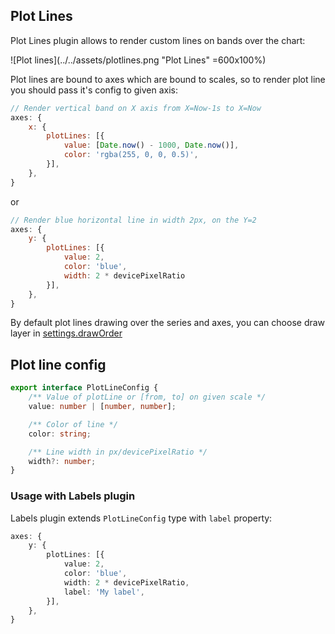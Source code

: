 ## Plot Lines

Plot Lines plugin allows to render custom lines on bands over the chart:

![Plot lines](../../assets/plotlines.png "Plot Lines" =600x100%)

Plot lines are bound to axes which are bound to scales, so to render plot line you should pass it's config to given axis:

```js
// Render vertical band on X axis from X=Now-1s to X=Now
axes: {
    x: {
        plotLines: [{
            value: [Date.now() - 1000, Date.now()],
            color: 'rgba(255, 0, 0, 0.5)',
        }],
    },
}
```

or

```js
// Render blue horizontal line in width 2px, on the Y=2
axes: {
    y: {
        plotLines: [{
            value: 2,
            color: 'blue',
            width: 2 * devicePixelRatio
        }],
    },
}
```

By default plot lines drawing over the series and axes, you can choose draw layer in [settings.drawOrder](../api/settings.md#drawOrder)

## Plot line config

```ts
export interface PlotLineConfig {
    /** Value of plotLine or [from, to] on given scale */
    value: number | [number, number];

    /** Color of line */
    color: string;

    /** Line width in px/devicePixelRatio */
    width?: number;
}
```

### Usage with Labels plugin

Labels plugin extends `PlotLineConfig` type with `label` property:

```ts
axes: {
    y: {
        plotLines: [{
            value: 2,
            color: 'blue',
            width: 2 * devicePixelRatio,
            label: 'My label',
        }],
    },
}
```
